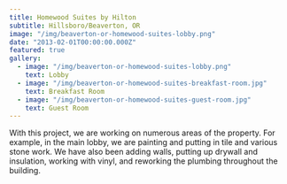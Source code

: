 ```yaml
---
title: Homewood Suites by Hilton
subtitle: Hillsboro/Beaverton, OR
image: "/img/beaverton-or-homewood-suites-lobby.png"
date: "2013-02-01T00:00:00.000Z"
featured: true
gallery:
  - image: "/img/beaverton-or-homewood-suites-lobby.png"
    text: Lobby
  - image: "/img/beaverton-or-homewood-suites-breakfast-room.jpg"
    text: Breakfast Room
  - image: "/img/beaverton-or-homewood-suites-guest-room.jpg"
    text: Guest Room
---
```


With this project, we are working on numerous areas of the property. For example, in the main lobby, we are painting and putting in tile and various stone work. We have also been adding walls, putting up drywall and insulation, working with vinyl, and reworking the plumbing throughout the building.
